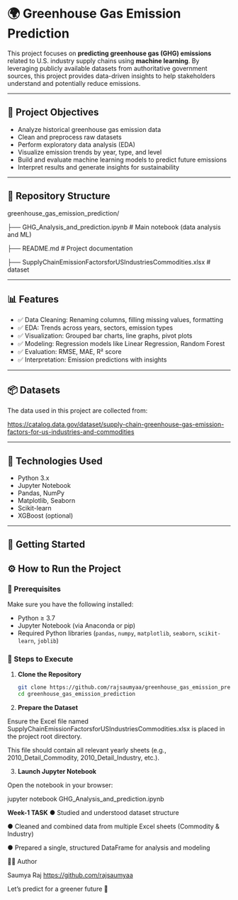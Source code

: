 # 🌍 Greenhouse Gas Emission Prediction

This project focuses on **predicting greenhouse gas (GHG) emissions** related to U.S. industry supply chains using **machine learning**. By leveraging publicly available datasets from authoritative government sources, this project provides data-driven insights to help stakeholders understand and potentially reduce emissions.

---

## 📌 Project Objectives

- Analyze historical greenhouse gas emission data
- Clean and preprocess raw datasets
- Perform exploratory data analysis (EDA)
- Visualize emission trends by year, type, and level
- Build and evaluate machine learning models to predict future emissions
- Interpret results and generate insights for sustainability

---

## 📁 Repository Structure

greenhouse_gas_emission_prediction/

├── GHG_Analysis_and_prediction.ipynb # Main notebook (data analysis and ML)
  
   ├── README.md # Project documentation
   
   ├── SupplyChainEmissionFactorsforUSIndustriesCommodities.xlsx # dataset


---

## 📊 Features

- ✅ Data Cleaning: Renaming columns, filling missing values, formatting
- ✅ EDA: Trends across years, sectors, emission types
- ✅ Visualization: Grouped bar charts, line graphs, pivot plots
- ✅ Modeling: Regression models like Linear Regression, Random Forest
- ✅ Evaluation: RMSE, MAE, R² score
- ✅ Interpretation: Emission predictions with insights

---

## 📦 Datasets

The data used in this project are collected from:


https://catalog.data.gov/dataset/supply-chain-greenhouse-gas-emission-factors-for-us-industries-and-commodities

---

## 🧪 Technologies Used

- Python 3.x
- Jupyter Notebook
- Pandas, NumPy
- Matplotlib, Seaborn
- Scikit-learn
- XGBoost (optional)

---

## 🚀 Getting Started

## ⚙️ How to Run the Project

### 📁 Prerequisites

Make sure you have the following installed:

- Python ≥ 3.7
- Jupyter Notebook (via Anaconda or pip)
- Required Python libraries (`pandas`, `numpy`, `matplotlib`, `seaborn`, `scikit-learn`, `joblib`)

### 🚀 Steps to Execute

1. **Clone the Repository**

   ```bash
   git clone https://github.com/rajsaumyaa/greenhouse_gas_emission_prediction.git
   cd greenhouse_gas_emission_prediction
   
2. **Prepare the Dataset**

Ensure the Excel file named SupplyChainEmissionFactorsforUSIndustriesCommodities.xlsx is placed in the project root directory.

This file should contain all relevant yearly sheets (e.g., 2010_Detail_Commodity, 2010_Detail_Industry, etc.).

3. **Launch Jupyter Notebook**

Open the notebook in your browser:

jupyter notebook GHG_Analysis_and_prediction.ipynb

**Week-1 TASK**
● Studied and understood dataset structure

● Cleaned and combined data from multiple Excel sheets (Commodity & Industry)

● Prepared a single, structured DataFrame for analysis and modeling


🙋‍♀️ Author

Saumya Raj
https://github.com/rajsaumyaa


Let’s predict for a greener future 🌱




